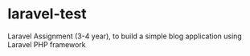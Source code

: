 # laravel-test
Laravel Assignment (3-4 year), to build a simple blog application using Laravel PHP framework
